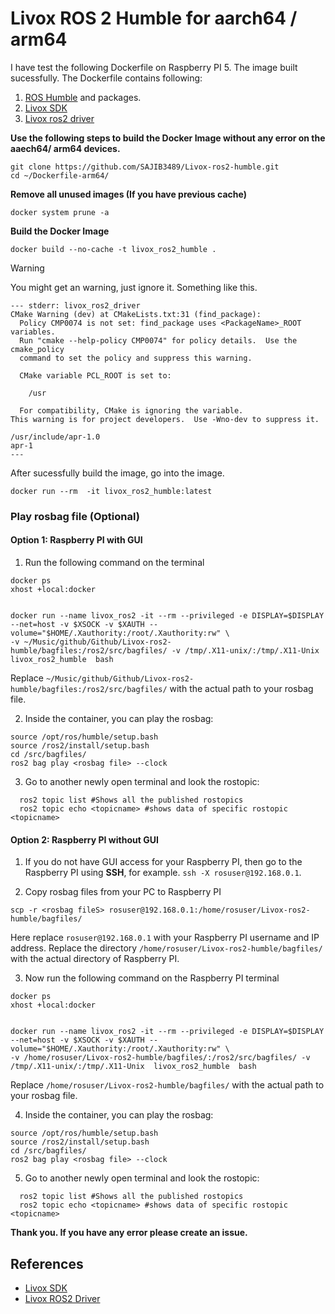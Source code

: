# Livox ROS 2 Humble for aarch64 / arm64

I have test the following Dockerfile on Raspberry PI 5. The image built sucessfully. The Dockerfile contains following:
1. [ROS Humble](https://hub.docker.com/layers/arm64v8/ros/humble/images/sha256-b0b9bb05b0dceb08acc0e640c5b1c8a205da350369881d61b4ef42715ee42a63?context=explore) and packages.
2. [Livox SDK](https://github.com/SAJIB3489/Livox-SDK.git)
3. [Livox ros2 driver](https://github.com/SAJIB3489/livox_ros2_driver.git)

**Use the following steps to build the Docker Image without any error on the aaech64/ arm64 devices.**


```
git clone https://github.com/SAJIB3489/Livox-ros2-humble.git
cd ~/Dockerfile-arm64/
```

**Remove all unused images (If you have previous cache)**

```
docker system prune -a
```
**Build the Docker Image**

```
docker build --no-cache -t livox_ros2_humble .
```

> [!WARNING]
> You might get an warning, just ignore it. Something like this.

```
--- stderr: livox_ros2_driver
CMake Warning (dev) at CMakeLists.txt:31 (find_package):
  Policy CMP0074 is not set: find_package uses <PackageName>_ROOT variables.
  Run "cmake --help-policy CMP0074" for policy details.  Use the cmake_policy
  command to set the policy and suppress this warning.

  CMake variable PCL_ROOT is set to:

    /usr

  For compatibility, CMake is ignoring the variable.
This warning is for project developers.  Use -Wno-dev to suppress it.

/usr/include/apr-1.0
apr-1
---
```


After sucessfully build the image, go into the image.

```
docker run --rm  -it livox_ros2_humble:latest
```


### Play rosbag file (Optional)

#### Option 1: Raspberry PI with GUI 

1. Run the following command on the terminal

```
docker ps
xhost +local:docker


docker run --name livox_ros2 -it --rm --privileged -e DISPLAY=$DISPLAY --net=host -v $XSOCK -v $XAUTH --volume="$HOME/.Xauthority:/root/.Xauthority:rw" \
-v ~/Music/github/Github/Livox-ros2-humble/bagfiles:/ros2/src/bagfiles/ -v /tmp/.X11-unix/:/tmp/.X11-Unix  livox_ros2_humble  bash
```



Replace ``~/Music/github/Github/Livox-ros2-humble/bagfiles:/ros2/src/bagfiles/`` with the actual path to your rosbag file.

2. Inside the container, you can play the rosbag:

```
source /opt/ros/humble/setup.bash
source /ros2/install/setup.bash
cd /src/bagfiles/
ros2 bag play <rosbag file> --clock
```

3. Go to another newly open terminal and look the rostopic:

```
  ros2 topic list #Shows all the published rostopics
  ros2 topic echo <topicname> #shows data of specific rostopic <topicname>
```

#### Option 2: Raspberry PI without GUI

1. If you do not have GUI access for your Raspberry PI, then go to the Raspberry PI using **SSH**, for example. ``ssh -X rosuser@192.168.0.1``.

2. Copy rosbag files from your PC to Raspberry PI 
```
scp -r <rosbag fileS> rosuser@192.168.0.1:/home/rosuser/Livox-ros2-humble/bagfiles/
```

Here replace ``rosuser@192.168.0.1`` with your Raspberry PI username and IP address. Replace the directory ``/home/rosuser/Livox-ros2-humble/bagfiles/`` with the actual directory of Raspberry PI.


3. Now run the following command on the Raspberry PI terminal

```
docker ps
xhost +local:docker


docker run --name livox_ros2 -it --rm --privileged -e DISPLAY=$DISPLAY --net=host -v $XSOCK -v $XAUTH --volume="$HOME/.Xauthority:/root/.Xauthority:rw" \
-v /home/rosuser/Livox-ros2-humble/bagfiles/:/ros2/src/bagfiles/ -v /tmp/.X11-unix/:/tmp/.X11-Unix  livox_ros2_humble  bash
```


Replace ``/home/rosuser/Livox-ros2-humble/bagfiles/`` with the actual path to your rosbag file.

4. Inside the container, you can play the rosbag:

```
source /opt/ros/humble/setup.bash
source /ros2/install/setup.bash
cd /src/bagfiles/
ros2 bag play <rosbag file> --clock
```

5. Go to another newly open terminal and look the rostopic:

```
  ros2 topic list #Shows all the published rostopics
  ros2 topic echo <topicname> #shows data of specific rostopic <topicname>
```

**Thank you. If you have any error please create an issue.**

## References

- [Livox SDK](https://github.com/SAJIB3489/Livox-SDK.git)
- [Livox ROS2 Driver](https://github.com/Duna-System/livox_ros2_driver)